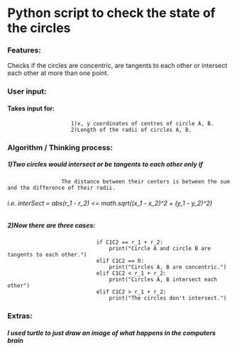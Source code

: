 # Python script to check the state of the circles

### Features:
Checks if the circles are concentric, are tangents to each other or intersect each other at more than one point.

### User input:
#### Takes input for:
                        1)x, y coordinates of centres of circle A, B.
                        2)Length of the radii of circles A, B.
                        
### Algorithm / Thinking process:    
##### 1)Two circles would intersect or be tangents to each other only if
                     The distance between their centers is between the sum and the difference of their radii.
######                i.e. interSect = abs(r_1 - r_2) <= math.sqrt((x_1 - x_2)^2 + (y_1 - y_2)^2)

##### 2)Now there are three cases:
                                if C1C2 == r_1 + r_2:
                                    print("Circle A and circle B are tangents to each other.")
                                elif C1C2 == 0:
                                    print("Circles A, B are concentric.")
                                elif C1C2 < r_1 + r_2:
                                    print("Circles A, B intersect each other")
                                elif C1C2 > r_1 + r_2:
                                    print("The circles don't intersect.")

### Extras:
##### I used turtle to just draw an image of what happens in the computers brain 

